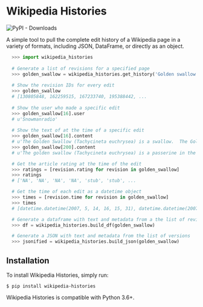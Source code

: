 # Wikipedia Histories
![PyPI - Downloads](https://img.shields.io/pypi/dw/wikipedia-histories)


A simple tool to pull the complete edit history of a Wikipedia page in a variety of formats, including JSON, DataFrame, or directly as an object.

```python
  >>> import wikipedia_histories
  
  # Generate a list of revisions for a specified page
  >>> golden_swallow = wikipedia_histories.get_history('Golden swallow')
  
  # Show the revision IDs for every edit
  >>> golden_swallow
  # [130805848, 162259515, 167233740, 195388442, ...
  
  # Show the user who made a specific edit
  >>> golden_swallow[16].user
  # u'Snowmanradio'
  
  # Show the text of at the time of a specific edit
  >>> golden_swallow[16].content
  # u'The Golden Swallow (Tachycineta euchrysea) is a swallow.  The Golden Swallow formerly'...
  >>> golden_swallow[200].content
  # u'The golden swallow (Tachycineta euchrysea) is a passerine in the swallow family'...

  # Get the article rating at the time of the edit
  >>> ratings = [revision.rating for revision in golden_swallow]
  >>> ratings
  # ['NA', 'NA', 'NA', 'NA', 'stub', 'stub', ...

  # Get the time of each edit as a datetime object
  >>> times = [revision.time for revision in golden_swallow]
  >>> times
  # [datetime.datetime(2007, 5, 14, 16, 15, 31), datetime.datetime(2007, 10, 4, 15, 36, 29), ...

  # Generate a dataframe with text and metadata from a the list of revisions
  >>> df = wikipedia_histories.build_df(golden_swallow)

  # Generate a JSON with text and metadata from the list of versions
  >>> jsonified = wikipedia_histories.build_json(golden_swallow)
```


## Installation

To install Wikipedia Histories, simply run:

```
$ pip install wikipedia-histories
```

Wikipedia Histories is compatible with Python 3.6+.
